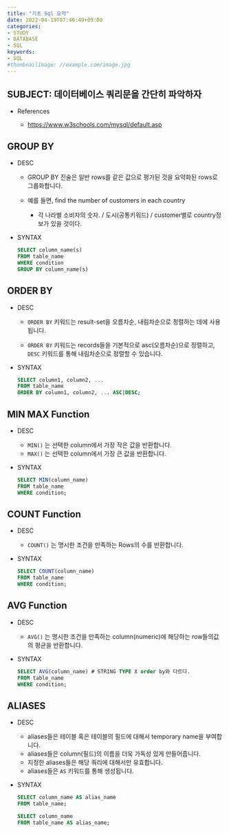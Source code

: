 ```yaml
---
title: "기초 Sql 요약"
date: 2022-04-19T07:46:49+09:00
categories:
- STUDY
- DATABASE
- SQL
keywords:
- SQL
#thumbnailImage: //example.com/image.jpg
---
```


SUBJECT: 데이터베이스 쿼리문을 간단히 파악하자
----------------------------------------------
  - References

    - https://www.w3schools.com/mysql/default.asp

GROUP BY
--------

- DESC

   - GROUP BY 진술은 일반 rows를 같은 값으로 평가된 것을 요약화된 rows로 그룹화합니다.

   - 예를 들면, find the number of customers in each country

      - 각 나라별 소비자의 숫자. / 도시(공통키워드) / customer별로 country정보가 있을 것이다.

- SYNTAX

   ```sql
   SELECT column_name(s)
   FROM table_name
   WHERE condition
   GROUP BY column_name(s)
   ```

ORDER BY
--------

- DESC

   - ``ORDER BY`` 키워드는 result-set을 오름차순, 내림차순으로 정렬하는 데에 사용됩니다.

   - ``ORDER BY`` 키워드는 records들을 기본적으로 asc(오름차순)으로 정렬하고, ``DESC`` 키워드를 통해 내림차순으로 정렬할 수 있습니다.


- SYNTAX

   ```sql
   SELECT column1, column2, ...
   FROM table_name
   ORDER BY column1, column2, ... ASC|DESC; 
   ```

MIN MAX Function
----------------

- DESC

   - ``MIN()`` 는 선택한 column에서 가장 작은 값을 반환합니다.
   - ``MAX()`` 는 선택한 column에서 가장 큰 값을 반환합니다.

- SYNTAX

   ```sql
   SELECT MIN(column_name)
   FROM table_name
   WHERE condition; 
   ```

COUNT Function
--------------

- DESC

   - ``COUNT()`` 는 명시한 조건을 만족하는 Rows의 수를 반환합니다.

- SYNTAX

   ```sql
   SELECT COUNT(column_name)
   FROM table_name
   WHERE condition; 
   ```

AVG Function
-------------

- DESC

   - ``AVG()`` 는 명시한 조건을 만족하는 column(numeric)에 해당하는 row들의값의 평균을 반환합니다.

- SYNTAX

   ```sql
   SELECT AVG(column_name) # STRING TYPE X order by와 다르다.
   FROM table_name
   WHERE condition; 
   ```

ALIASES
-------

- DESC

   - aliases들은 테이블 혹은 테이블의 필드에 대해서 temporary name을 부여합니다.
   - aliases들은 column(필드)의 이름을 더욱 가독성 있게 만들어줍니다.
   - 지정한 aliases들은 해당 쿼리에 대해서만 유효합니다.
   - aliases들은 ``AS`` 키워드를 통해 생성됩니다.

- SYNTAX

   ```sql
   SELECT column_name AS alias_name
   FROM table_name;
   ```

   ```sql
   SELECT column_name
   FROM table_name AS alias_name;
   ```

